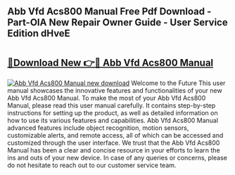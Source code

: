 ## Abb Vfd Acs800 Manual Free Pdf Download - Part-OIA New Repair Owner Guide - User Service Edition dHveE

# <h2><a href="http://bc27470.oget.top/?id=Abb+Vfd+Acs800+Manual">🔗Download New 👉🔴 Abb Vfd Acs800 Manual</a></h2>

[![Abb Vfd Acs800 Manual new download](https://i.imgur.com/5g1atiW.png)](http://bc27470.oget.top/?id=Abb+Vfd+Acs800+Manual)
Welcome to the Future This user manual showcases the innovative features and functionalities of your new Abb Vfd Acs800 Manual. To make the most of your Abb Vfd Acs800 Manual, please read this user manual carefully. It contains step-by-step instructions for setting up the product, as well as detailed information on how to use its various features and capabilities. Abb Vfd Acs800 Manual advanced features include object recognition, motion sensors, customizable alerts, and remote access, all of which can be accessed and customized through the user interface. We trust that the Abb Vfd Acs800 Manual has been a clear and concise resource in your efforts to learn the ins and outs of your new device. In case of any queries or concerns, please do not hesitate to reach out to our customer service team.
